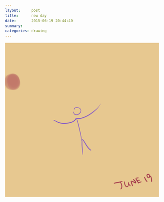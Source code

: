 ```yaml
---
layout:     post
title:      new day
date:       2015-06-19 20:44:40
summary:    
categories: drawing
---
```

![new day](/images/blog/new-day.png "Woke up early. Done nothing.")